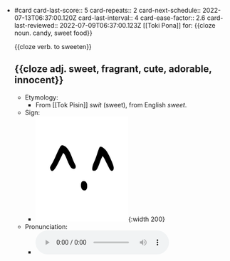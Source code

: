 - #card
  card-last-score:: 5
  card-repeats:: 2
  card-next-schedule:: 2022-07-13T06:37:00.120Z
  card-last-interval:: 4
  card-ease-factor:: 2.6
  card-last-reviewed:: 2022-07-09T06:37:00.123Z
  [[Toki Pona]] for:
  {{cloze noun. candy, sweet food}}
  
  {{cloze verb. to sweeten}}
  
  {{cloze adj. sweet, fragrant, cute, adorable, innocent}}
	-
	- Etymology:
		- From [[Tok Pisin]] *swit* (sweet), from English *sweet*.
	- Sign:
		- ![Suwi_-_sitelen_pona_in_Sonja_Lang's_handwriting.svg](../assets/Suwi_-_sitelen_pona_in_Sonja_Lang's_handwriting_1657539405427_0.svg){:width 200}
	- Pronunciation:
		- ![](../assets/Toki_Pona_-_jan_Lakuse_-_suwi_1657399223865_0.ogg)